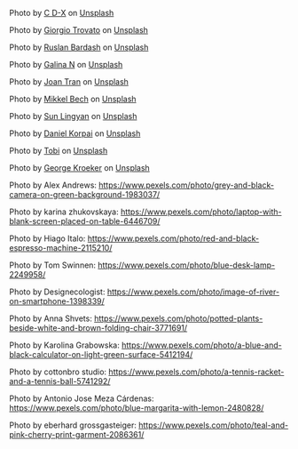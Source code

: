 Photo by <a href="https://unsplash.com/es/@cdx2?utm_source=unsplash&utm_medium=referral&utm_content=creditCopyText">C D-X</a> on <a href="https://unsplash.com/s/photos/product?utm_source=unsplash&utm_medium=referral&utm_content=creditCopyText">Unsplash</a>
  
Photo by <a href="https://unsplash.com/@giorgiotrovato?utm_source=unsplash&utm_medium=referral&utm_content=creditCopyText">Giorgio Trovato</a> on <a href="https://unsplash.com/s/photos/product?utm_source=unsplash&utm_medium=referral&utm_content=creditCopyText">Unsplash</a>
  
Photo by <a href="https://unsplash.com/@ruslanbardash?utm_source=unsplash&utm_medium=referral&utm_content=creditCopyText">Ruslan Bardash</a> on <a href="https://unsplash.com/s/photos/product?utm_source=unsplash&utm_medium=referral&utm_content=creditCopyText">Unsplash</a>
  
Photo by <a href="https://unsplash.com/@galina88?utm_source=unsplash&utm_medium=referral&utm_content=creditCopyText">Galina N</a> on <a href="https://unsplash.com/s/photos/product?utm_source=unsplash&utm_medium=referral&utm_content=creditCopyText">Unsplash</a>
  
Photo by <a href="https://unsplash.com/de/@joanofarts?utm_source=unsplash&utm_medium=referral&utm_content=creditCopyText">Joan Tran</a> on <a href="https://unsplash.com/s/photos/product?utm_source=unsplash&utm_medium=referral&utm_content=creditCopyText">Unsplash</a>

Photo by <a href="https://unsplash.com/fr/@bechbox?utm_source=unsplash&utm_medium=referral&utm_content=creditCopyText">Mikkel Bech</a> on <a href="https://unsplash.com/s/photos/product?utm_source=unsplash&utm_medium=referral&utm_content=creditCopyText">Unsplash</a>

Photo by <a href="https://unsplash.com/es/@sunlingyan?utm_source=unsplash&utm_medium=referral&utm_content=creditCopyText">Sun Lingyan</a> on <a href="https://unsplash.com/s/photos/product?utm_source=unsplash&utm_medium=referral&utm_content=creditCopyText">Unsplash</a>

Photo by <a href="https://unsplash.com/@danielkorpai?utm_source=unsplash&utm_medium=referral&utm_content=creditCopyText">Daniel Korpai</a> on <a href="https://unsplash.com/s/photos/product?utm_source=unsplash&utm_medium=referral&utm_content=creditCopyText">Unsplash</a>
  
Photo by <a href="https://unsplash.com/@waiheng_tobi?utm_source=unsplash&utm_medium=referral&utm_content=creditCopyText">Tobi</a> on <a href="https://unsplash.com/s/photos/product?utm_source=unsplash&utm_medium=referral&utm_content=creditCopyText">Unsplash</a>
  
Photo by <a href="https://unsplash.com/@gmk?utm_source=unsplash&utm_medium=referral&utm_content=creditCopyText">George Kroeker</a> on <a href="https://unsplash.com/s/photos/product?utm_source=unsplash&utm_medium=referral&utm_content=creditCopyText">Unsplash</a>
  
  Photo by Alex Andrews: https://www.pexels.com/photo/grey-and-black-camera-on-green-background-1983037/

  Photo by karina zhukovskaya: https://www.pexels.com/photo/laptop-with-blank-screen-placed-on-table-6446709/

  Photo by Hiago Italo: https://www.pexels.com/photo/red-and-black-espresso-machine-2115210/

  Photo by Tom Swinnen: https://www.pexels.com/photo/blue-desk-lamp-2249958/

  Photo by Designecologist: https://www.pexels.com/photo/image-of-river-on-smartphone-1398339/

  Photo by Anna Shvets: https://www.pexels.com/photo/potted-plants-beside-white-and-brown-folding-chair-3771691/

  Photo by Karolina Grabowska: https://www.pexels.com/photo/a-blue-and-black-calculator-on-light-green-surface-5412194/

  Photo by cottonbro studio: https://www.pexels.com/photo/a-tennis-racket-and-a-tennis-ball-5741292/

  Photo by Antonio Jose Meza Cárdenas: https://www.pexels.com/photo/blue-margarita-with-lemon-2480828/

  Photo by eberhard grossgasteiger: https://www.pexels.com/photo/teal-and-pink-cherry-print-garment-2086361/